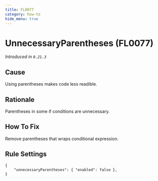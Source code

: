 ```yaml
---
title: FL0077
category: how-to
hide_menu: true
---
```


# UnnecessaryParentheses (FL0077)

*Introduced in `0.21.3`*

## Cause

Using parentheses makes code less readible.

## Rationale

Parentheses in some if conditions are unnecessary.

## How To Fix

Remove parentheses that wraps conditional expression.

## Rule Settings

    {
        "unnecessaryParentheses": { "enabled": false },
    }
